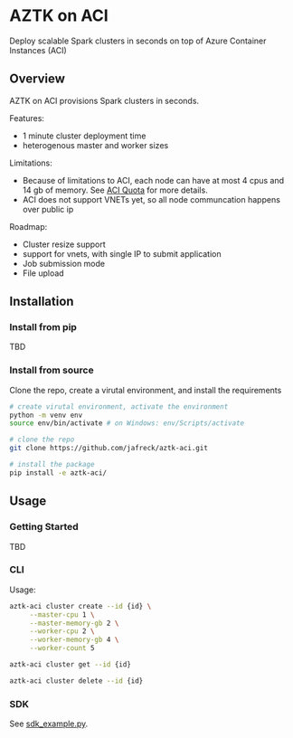 # AZTK on ACI

Deploy scalable Spark clusters in seconds on top of Azure Container Instances (ACI)


## Overview

AZTK on ACI provisions Spark clusters in seconds.

Features:
- 1 minute cluster deployment time
- heterogenous master and worker sizes


Limitations:
- Because of limitations to ACI, each node can have at most 4 cpus and 14 gb of memory. See [ACI Quota](https://docs.microsoft.com/en-us/azure/container-instances/container-instances-quotas) for more details.
- ACI does not support VNETs yet, so all node communcation happens over public ip

Roadmap:
- Cluster resize support
- support for vnets, with single IP to submit application
- Job submission mode
- File upload


## Installation

### Install from pip
TBD

### Install from source

Clone the repo, create a virutal environment, and install the requirements

```sh
# create virutal environment, activate the environment
python -m venv env
source env/bin/activate # on Windows: env/Scripts/activate

# clone the repo
git clone https://github.com/jafreck/aztk-aci.git

# install the package
pip install -e aztk-aci/
```

## Usage

### Getting Started
TBD

### CLI
Usage:
```bash
aztk-aci cluster create --id {id} \
     --master-cpu 1 \
     --master-memory-gb 2 \
     --worker-cpu 2 \
     --worker-memory-gb 4 \
     --worker-count 5

aztk-aci cluster get --id {id}

aztk-aci cluster delete --id {id}
```

### SDK
See [sdk_example.py](./samples/sdk_example.py).

